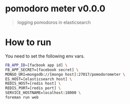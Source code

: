 # pomodoro meter v0.0.0

> logging pomodoros in elasticsearch

# How to run

You need to set the following env vars.

```sh
FB_APP_ID=[facbook app id] \
FB_APP_SECRET=[facebook secret] \
MONGO_URI=mongodb://[mongo host]:27017/pomodorometer \
ES_HOST=[elasticsearch host] \
REDIS_HOST=[redis host] \
REDIS_PORT=[redis port] \
SERVICE_HOSTNAME=localhost:18000 \
foreman run web
```
